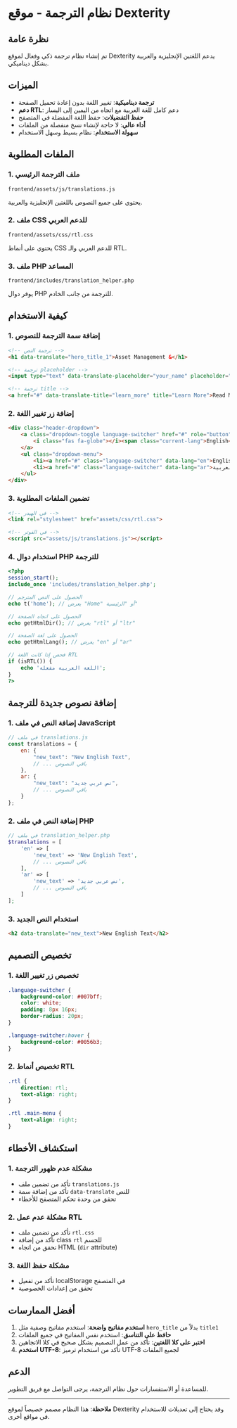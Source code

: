 # نظام الترجمة - موقع Dexterity

## نظرة عامة
تم إنشاء نظام ترجمة ذكي وفعال لموقع Dexterity يدعم اللغتين الإنجليزية والعربية بشكل ديناميكي.

## الميزات
- **ترجمة ديناميكية**: تغيير اللغة بدون إعادة تحميل الصفحة
- **دعم RTL**: دعم كامل للغة العربية مع اتجاه من اليمين إلى اليسار
- **حفظ التفضيلات**: حفظ اللغة المفضلة في المتصفح
- **أداء عالي**: لا حاجة لإنشاء نسخ منفصلة من الملفات
- **سهولة الاستخدام**: نظام بسيط وسهل الاستخدام

## الملفات المطلوبة

### 1. ملف الترجمة الرئيسي
```
frontend/assets/js/translations.js
```
يحتوي على جميع النصوص باللغتين الإنجليزية والعربية.

### 2. ملف CSS للدعم العربي
```
frontend/assets/css/rtl.css
```
يحتوي على أنماط CSS للدعم العربي والـ RTL.

### 3. ملف PHP المساعد
```
frontend/includes/translation_helper.php
```
يوفر دوال PHP للترجمة من جانب الخادم.

## كيفية الاستخدام

### 1. إضافة سمة الترجمة للنصوص
```html
<!-- ترجمة النص -->
<h1 data-translate="hero_title_1">Asset Management &</h1>

<!-- ترجمة placeholder -->
<input type="text" data-translate-placeholder="your_name" placeholder="Your Name">

<!-- ترجمة title -->
<a href="#" data-translate-title="learn_more" title="Learn More">Read More</a>
```

### 2. إضافة زر تغيير اللغة
```html
<div class="header-dropdown">
    <a class="dropdown-toggle language-switcher" href="#" role="button">
        <i class="fas fa-globe"></i><span class="current-lang">English</span>
    </a>
    <ul class="dropdown-menu">
        <li><a href="#" class="language-switcher" data-lang="en">English</a></li>
        <li><a href="#" class="language-switcher" data-lang="ar">العربية</a></li>
    </ul>
</div>
```

### 3. تضمين الملفات المطلوبة
```html
<!-- في الهيدر -->
<link rel="stylesheet" href="assets/css/rtl.css">

<!-- في الفوتر -->
<script src="assets/js/translations.js"></script>
```

### 4. استخدام دوال PHP للترجمة
```php
<?php
session_start();
include_once 'includes/translation_helper.php';

// الحصول على النص المترجم
echo t('home'); // يعرض "Home" أو "الرئيسية"

// الحصول على اتجاه الصفحة
echo getHtmlDir(); // يعرض "rtl" أو "ltr"

// الحصول على لغة الصفحة
echo getHtmlLang(); // يعرض "en" أو "ar"

// فحص إذا كانت اللغة RTL
if (isRTL()) {
    echo 'اللغة العربية مفعلة';
}
?>
```

## إضافة نصوص جديدة للترجمة

### 1. إضافة النص في ملف JavaScript
```javascript
// في ملف translations.js
const translations = {
    en: {
        "new_text": "New English Text",
        // ... باقي النصوص
    },
    ar: {
        "new_text": "نص عربي جديد",
        // ... باقي النصوص
    }
};
```

### 2. إضافة النص في ملف PHP
```php
// في ملف translation_helper.php
$translations = [
    'en' => [
        'new_text' => 'New English Text',
        // ... باقي النصوص
    ],
    'ar' => [
        'new_text' => 'نص عربي جديد',
        // ... باقي النصوص
    ]
];
```

### 3. استخدام النص الجديد
```html
<h2 data-translate="new_text">New English Text</h2>
```

## تخصيص التصميم

### 1. تخصيص زر تغيير اللغة
```css
.language-switcher {
    background-color: #007bff;
    color: white;
    padding: 8px 16px;
    border-radius: 20px;
}

.language-switcher:hover {
    background-color: #0056b3;
}
```

### 2. تخصيص أنماط RTL
```css
.rtl {
    direction: rtl;
    text-align: right;
}

.rtl .main-menu {
    text-align: right;
}
```

## استكشاف الأخطاء

### 1. مشكلة عدم ظهور الترجمة
- تأكد من تضمين ملف `translations.js`
- تأكد من إضافة سمة `data-translate` للنص
- تحقق من وحدة تحكم المتصفح للأخطاء

### 2. مشكلة عدم عمل RTL
- تأكد من تضمين ملف `rtl.css`
- تأكد من إضافة class `rtl` للجسم
- تحقق من اتجاه HTML (`dir` attribute)

### 3. مشكلة حفظ اللغة
- تأكد من تفعيل localStorage في المتصفح
- تحقق من إعدادات الخصوصية

## أفضل الممارسات

1. **استخدم مفاتيح واضحة**: استخدم مفاتيح وصفية مثل `hero_title` بدلاً من `title1`
2. **حافظ على التناسق**: استخدم نفس المفاتيح في جميع الملفات
3. **اختبر على كلا اللغتين**: تأكد من عمل التصميم بشكل صحيح في كلا الاتجاهين
4. **استخدم UTF-8**: تأكد من استخدام ترميز UTF-8 لجميع الملفات

## الدعم

للمساعدة أو الاستفسارات حول نظام الترجمة، يرجى التواصل مع فريق التطوير.

---

**ملاحظة**: هذا النظام مصمم خصيصاً لموقع Dexterity وقد يحتاج إلى تعديلات للاستخدام في مواقع أخرى.



